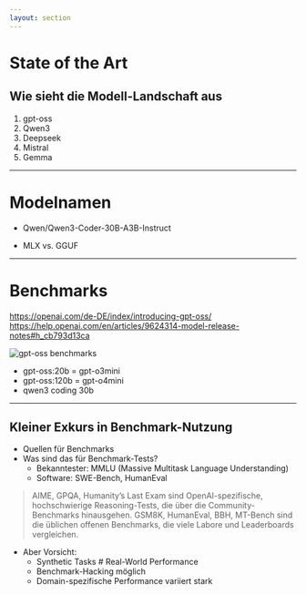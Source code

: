 ```yaml
---
layout: section
---
```


# State of the Art
## Wie sieht die Modell-Landschaft aus

1. gpt-oss
2. Qwen3
3. Deepseek
4. Mistral
5. Gemma

---

# Modelnamen

- Qwen/Qwen3-Coder-30B-A3B-Instruct

- MLX vs. GGUF

<!-- Idee hier die Token visualisierung zu nehmen -->

---

# Benchmarks

https://openai.com/de-DE/index/introducing-gpt-oss/
https://help.openai.com/en/articles/9624314-model-release-notes#h_cb793d13ca

![gpt-oss benchmarks](img/gpt-oss_benchmark.png)

- gpt-oss:20b  = gpt-o3mini
- gpt-oss:120b = gpt-o4mini
- qwen3 coding 30b

---

## Kleiner Exkurs in Benchmark-Nutzung

- Quellen für Benchmarks
- Was sind das für Benchmark-Tests?
    - Bekanntester: MMLU (Massive Multitask Language Understanding)
    - Software: SWE-Bench, HumanEval
> 	AIME, GPQA, Humanity’s Last Exam sind OpenAI-spezifische, hochschwierige Reasoning-Tests, die über die Community-Benchmarks hinausgehen.
>	GSM8K, HumanEval, BBH, MT-Bench sind die üblichen offenen Benchmarks, die viele Labore und Leaderboards vergleichen.

- Aber Vorsicht:
    - Synthetic Tasks # Real-World Performance
    - Benchmark-Hacking möglich
    - Domain-spezifische Performance variiert stark